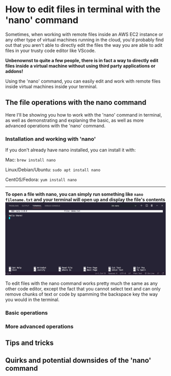 # How to edit files in terminal with the 'nano' command

Sometimes, when working with remote files inside an AWS EC2 instance or any other type of virtual machines running in the cloud, 
you'd probably find out that you aren't able to directly edit the files the way you are able to adit files in your trusty code editor like VScode.

**Unbenownst to quite a few people, there is in fact a way to directly edit files inside a virtual machine without using third party applications or addons!**

Using the 'nano' command, you can easily edit and work with remote files inside virtual machines inside your terminal. 

## The file operations with the nano command
Here I'll be showing you how to work with the 'nano' command in terminal, as well as demonstrating and explaning the basic, as well as more advanced operations with the 'nano' command.

### Installation and working with 'nano'
If you don't already have nano installed, you can install it with:

Mac: `brew install nano`

Linux/Debian/Ubuntu: `sudo apt install nano`

CentOS/Fedora: `yum install nano`

***********

**To open a file with nano, you can simply run something like `nano filename.txt` and your terminal will open up and display the file's contents**
![The nano command](https://github.com/MattNikonorov/ATA-interview-blog_post/blob/main/nanodemo.png)

To edit files with the nano command works pretty much the same as any other code editor, except the fact that you cannot select text and can only remove chunks of text or code by spamming the backspace key the way you would in the terminal.

### Basic operations

### More advanced operations


## Tips and tricks


## Quirks and potential downsides of the 'nano' command


